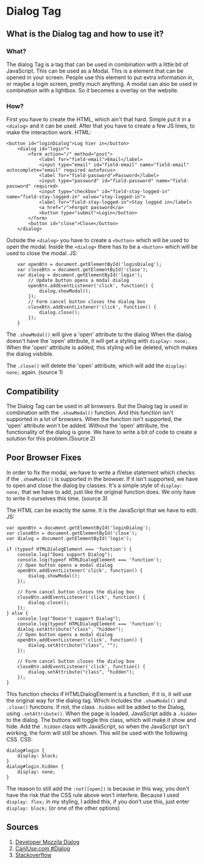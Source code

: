 # Dialog Tag

## What is the Dialog tag and how to use it?
### What?
The dialog Tag is a tag that can be used in combination with a little bit of JavaScript.
This can be used as a Modal. This is a element that can be opened in your screen.
People use this element to put extra information in, or maybe a login screen, pretty much
anything. A modal can also be used in combination with a lightbox. So it becomes a overlay
on the website.

### How?
First you have to create the HTML, which ain't that hard. Simple put it in a `<dialog>` and
it can be used. After that you have to create a few JS lines, to make the interaction work.
HTML:
```
<button id="loginDialog">Log hier in</button>
	<dialog id="login">
		<form action="/" method="post">
			<label for="field-email">Email</label>
			<input type="email" id="field-email" name="field-email" autocomplete="email" required autofocus>
			<label for="field-password">Password</label>
			<input type="password" id="field-password" name="field-password" required>
			<input type="checkbox" id="field-stay-logged-in" name="field-stay-logged-in" value="stay-logged-in">
			<label for="field-stay-logged-in">Stay logged in</label>
			<a href="/">Forgot password</a>
			<button type="submit">Login</button>
		</form>
		<button id="close">Close</button>
	</dialog>
```
Outside the `<dialog>` you have to create a `<button>` which will be used to open the modal.
Inside the `<dialog>` there has to be a `<button>` which will be used to close the modal.
JS:
```
	var openBtn = document.getElementById('loginDialog');
	var closeBtn = document.getElementById('close');
	var dialog = document.getElementById('login');
		// Update button opens a modal dialog
		openBtn.addEventListener('click', function() {
			dialog.showModal();				
		});
		// Form cancel button closes the dialog box
		closeBtn.addEventListener('click', function() {
			dialog.close();
		});
	}
```
The `.showModal()` will give a 'open' attribute to the dialog
When the dialog doesn't have the 'open' attribute, it will get a styling with `display: none;`.
When the 'open' attribute is added, this styling will be deleted, which makes the dialog visbible.

The `.close()` will delete the 'open' attribute, which will add the `display: none;` again. (source 1)

## Compatibility
The Dialog Tag can be used in all browsers. But the Dialog tag is used in combination with the
`.showModal()` function. And this function isn't supported in a lot of browsers. When the function
isn't supported, the 'open' attribute won't be added. Without the 'open' attribute, the functionality
of the dialog is gone. We have to write a bit of code to create a solution for this problem.(Source 2)

## Poor Browser Fixes
In order to fix the modal, we have to write a if/else statement which checks if the `.showModal()`
is supported in the browser. If it isn't supported, we have to open and close the dialog by classes.
It's a simple style of `display: none;` that we have to add, just like the original function does. We
only have to write it ourselves this time. (source 3)

The HTML can be exactly the same. It is the JavaScript that we have to edit.
JS:
```
var openBtn = document.getElementById('loginDialog');
var closeBtn = document.getElementById('close');
var dialog = document.getElementById('login');

if (typeof HTMLDialogElement === 'function') {
	console.log("Does support Dialog");
	console.log(typeof HTMLDialogElement === 'function');
	// Open button opens a modal dialog
	openBtn.addEventListener('click', function() {
		dialog.showModal();
	});

	// Form cancel button closes the dialog box
	closeBtn.addEventListener('click', function() {
		dialog.close();
	});
} else {
	console.log("Doesn't support Dialog");
	console.log(typeof HTMLDialogElement === 'function');
	dialog.setAttribute("class", "hidden");
	// Open button opens a modal dialog
	openBtn.addEventListener('click', function() {
		dialog.setAttribute("class", "");
	});

	// Form cancel button closes the dialog box
	closeBtn.addEventListener('click', function() {
		dialog.setAttribute("class", "hidden");
	});
}
```
This function checks if HTMLDialogElement is a function, if it is, it will use the original way
for the dialog tag. Which includes the `.showModal()` and `.close()` functions. If not, the
class `.hidden` will be added to the Dialog, using `.setAttribute()`. When the page is loaded, JavaScript adds a `.hidden` to the dialog. The buttons will toggle this class, which will make it show and hide. Add the `.hidden` class with JavaScript, so when the JavaScript isn't working, the form will still be shown.
This will be used with the following CSS.
CSS:
```
dialog#login {
	display: block;
}
dialog#login.hidden {
	display: none;
}
```
The reason to still add the `:not([open])` is because in this way, you don't have the risk
that the CSS rule above won't interfere. Because I used `display: flex;` in my styling, I added
this, if you don't use this, just enter `display: block;` (or one of the other options)

## Sources
1. [Developer Mozzila Dialog](https://developer.mozilla.org/nl/docs/Web/HTML/Element/dialog)
2. [CanIUse.com #Dialog](http://caniuse.com/#search=dialog)
3.  [Stackoverflow](http://stackoverflow.com/questions/31845494/how-to-detect-if-browser-supports-dialog)
